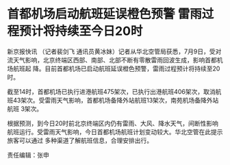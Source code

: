 # 首都机场启动航班延误橙色预警 雷雨过程预计将持续至今日20时

新京报快讯 （记者裴剑飞 通讯员黄冰妹）记者从华北空管局获悉，7月9日，受对流天气影响，北京终端区西部、南部、北部不断有零散雷雨回波生成，影响首都机场航班起
降。目前首都机场已启动航班延误橙色预警，雷雨过程预计将持续至20时。

截至14时，首都机场已执行进港航班475架次，已执行出港航班406架次，取消航班43架次。受雷雨天气影响，首都机场备降外站航班13架次，南苑机场备降外站航班
3架次。

根据预测，到今日20时前北京终端区内仍有雷雨、大风、降水天气，间断性影响航班运行。受雷雨天气影响，今日首都机场航班计划变动较大。华北空管在此提示旅客可以通过
多种渠道了解航班信息，合理安排出行。

责任编辑：张申

